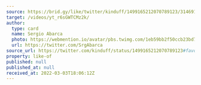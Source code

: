```yaml
---
source: https://brid.gy/like/twitter/kinduff/1499165212070789123/314691580
target: /videos/yt_r6sGWTCMz2k/
author:
  type: card
  name: Sergio Abarca
  photo: https://webmention.io/avatar/pbs.twimg.com/1eb59bb2f50ccb23bd7e2ca0177a9410a2601eaacfeb2be99623af2ef014912d.jpg
  url: https://twitter.com/SrgAbarca
source_url: https://twitter.com/kinduff/status/1499165212070789123#favorited-by-314691580
property: like-of
published: null
published_at: null
received_at: 2022-03-03T18:06:12Z
---
```


